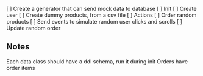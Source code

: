 [ ] Create a generator that can send mock data to database
  [ ] Init
    [ ] Create user
    [ ] Create dummy products, from a csv file
  [ ] Actions
    [ ] Order random products
    [ ] Send events to simulate random user clicks and scrolls
    [ ] Update random order


Notes
-----
Each data class should have a ddl schema, run it during init
Orders have order items
